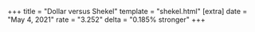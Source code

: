 +++
title = "Dollar versus Shekel"
template = "shekel.html"
[extra]
date = "May  4, 2021"
rate = "3.252"
delta = "0.185% stronger"
+++
